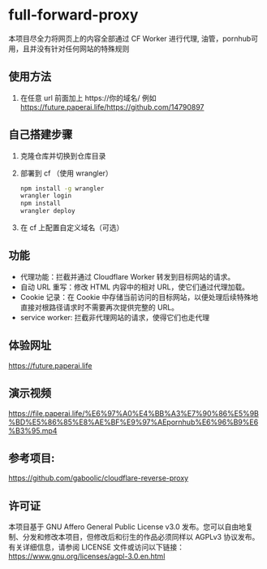 # full-forward-proxy

本项目尽全力将网页上的内容全部通过 CF Worker 进行代理, 油管，pornhub可用，且并没有针对任何网站的特殊规则

## 使用方法

1. 在任意 url 前面加上 https://你的域名/ 例如 https://future.paperai.life/https://github.com/14790897

## 自己搭建步骤

1. 克隆仓库并切换到仓库目录
2. 部署到 cf （使用 wrangler）

   ```sh
   npm install -g wrangler
   wrangler login
   npm install
   wrangler deploy
   ```

3. 在 cf 上配置自定义域名（可选）

## 功能

- 代理功能：拦截并通过 Cloudflare Worker 转发到目标网站的请求。
- 自动 URL 重写：修改 HTML 内容中的相对 URL，使它们通过代理加载。
- Cookie 记录：在 Cookie 中存储当前访问的目标网站，以便处理后续特殊地直接对根路径请求时不需要再次提供完整的 URL。
- service worker: 拦截非代理网站的请求，使得它们也走代理

## 体验网址

https://future.paperai.life

## 演示视频

https://file.paperai.life/%E6%97%A0%E4%BB%A3%E7%90%86%E5%9B%BD%E5%86%85%E8%AE%BF%E9%97%AEpornhub%E6%96%B9%E6%B3%95.mp4

## 参考项目:

https://github.com/gaboolic/cloudflare-reverse-proxy

## 许可证

本项目基于 GNU Affero General Public License v3.0 发布。您可以自由地复制、分发和修改本项目，但修改后和衍生的作品必须同样以 AGPLv3 协议发布。有关详细信息，请参阅 LICENSE 文件或访问以下链接：https://www.gnu.org/licenses/agpl-3.0.en.html
